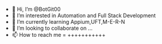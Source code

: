 - 👋 Hi, I’m @BotGit00
- 👀 I’m interested in Automation and Full Stack Development
- 🌱 I’m currently learning Appium,UFT,M-E-R-N
- 💞️ I’m looking to collaborate on ...
- 📫 How to reach me = +++++++++++

<!---
BotGit00/BotGit00 is a ✨ special ✨ repository because its `README.md` (this file) appears on your GitHub profile.
You can click the Preview link to take a look at your changes.
--->
